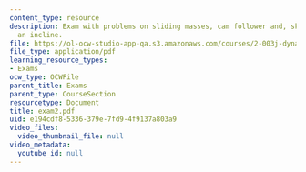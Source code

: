```yaml
---
content_type: resource
description: Exam with problems on sliding masses, cam follower and, ski-board on
  an incline.
file: https://ol-ocw-studio-app-qa.s3.amazonaws.com/courses/2-003j-dynamics-and-control-i-fall-2007/e194cdf85336379e7fd94f9137a803a9_exam2.pdf
file_type: application/pdf
learning_resource_types:
- Exams
ocw_type: OCWFile
parent_title: Exams
parent_type: CourseSection
resourcetype: Document
title: exam2.pdf
uid: e194cdf8-5336-379e-7fd9-4f9137a803a9
video_files:
  video_thumbnail_file: null
video_metadata:
  youtube_id: null
---
```


